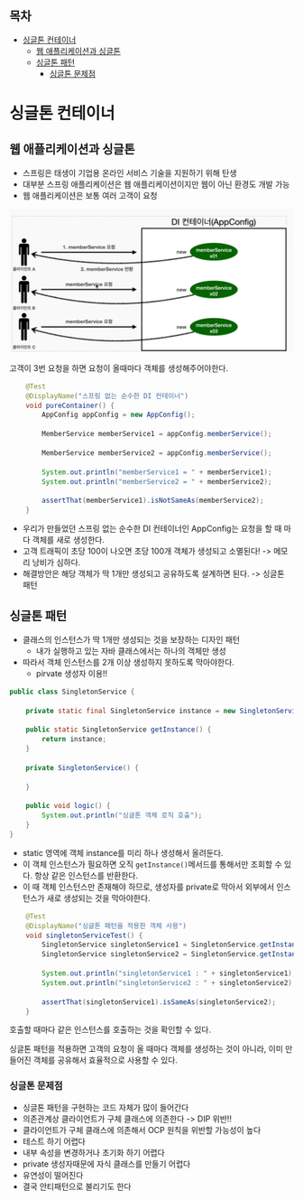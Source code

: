 ## 목차
- [싱글톤 컨테이너](#싱글톤-컨테이너)
  - [웹 애플리케이션과 싱글톤](#웹-애플리케이션과-싱글톤)
  - [싱글톤 패턴](#싱글톤-패턴)
    - [싱글톤 문제점](#싱글톤-문제점)


# 싱글톤 컨테이너

## 웹 애플리케이션과 싱글톤
- 스프링은 태생이 기업용 온라인 서비스 기술을 지원하기 위해 탄생
- 대부분 스프링 애플리케이션은 웹 애플리케이션이지만 웹이 아닌 환경도 개발 가능
- 웹 애플리케이션은 보통 여러 고객이 요청

![](images/2021-05-16-14-44-14.png)

고객이 3번 요청을 하면 요청이 올때마다 객체를 생성해주어야한다.


```java
    @Test
    @DisplayName("스프링 없는 순수한 DI 컨테이너")
    void pureContainer() {
        AppConfig appConfig = new AppConfig();

        MemberService memberService1 = appConfig.memberService();

        MemberService memberService2 = appConfig.memberService();

        System.out.println("memberService1 = " + memberService1);
        System.out.println("memberService2 = " + memberService2);

        assertThat(memberService1).isNotSameAs(memberService2);
    }
```

- 우리가 만들었던 스프링 없는 순수한 DI 컨테이너인 AppConfig는 요청을 할 때 마다 객체를 새로 생성한다.
- 고객 트래픽이 초당 100이 나오면 초당 100개 객체가 생성되고 소멸된다! -> 메모리 낭비가 심하다.
- 해결방안은 해당 객체가 딱 1개만 생성되고 공유하도록 설계하면 된다. -> 싱글톤 패턴

## 싱글톤 패턴
- 클래스의 인스턴스가 딱 1개만 생성되는 것을 보장하는 디자인 패턴
  - 내가 실행하고 있는 자바 클래스에서는 하나의 객체만 생성
- 따라서 객체 인스턴스를 2개 이상 생성하지 못하도록 막아야한다.
  - pirvate 생성자 이용!!

```java
public class SingletonService {

    private static final SingletonService instance = new SingletonService();

    public static SingletonService getInstance() {
        return instance;
    }

    private SingletonService() {

    }

    public void logic() {
        System.out.println("싱글톤 객체 로직 호출");
    }
}
```
- static 영역에 객체 instance를 미리 하나 생성해서 올려둔다.
- 이 객체 인스턴스가 필요하면 오직 `getInstance()`메서드를 통해서만 조회할 수 있다. 항상 같은 인스턴스를 반환한다.
- 이 때 객체 인스턴스만 존재해야 하므로, 생성자를 private로 막아서 외부에서 인스턴스가 새로 생성되는 것을 막아야한다.

```java
    @Test
    @DisplayName("싱글톤 패턴을 적용한 객체 사용")
    void singletonServiceTest() {
        SingletonService singletonService1 = SingletonService.getInstance();
        SingletonService singletonService2 = SingletonService.getInstance();

        System.out.println("singletonService1 : " + singletonService1);
        System.out.println("singletonService2 : " + singletonService2);

        assertThat(singletonService1).isSameAs(singletonService2);
    }
```

호출할 때마다 같은 인스턴스를 호출하는 것을 확인할 수 있다.

싱글톤 패턴을 적용하면 고객의 요청이 올 때마다 객체를 생성하는 것이 아니라, 이미 만들어진 객체를 공유해서 효율적으로 사용할 수 있다.

### 싱글톤 문제점
- 싱글톤 패턴을 구현하는 코드 자체가 많이 들어간다
- 의존관계상 클라이언트가 구체 클래스에 의존한다 -> DIP 위반!!
- 클라이언트가 구체 클래스에 의존해서 OCP 원칙을 위반할 가능성이 높다
- 테스트 하기 어렵다
- 내부 속성을 변경하거나 초기화 하기 어렵다
- private 생성자때문에 자식 클래스를 만들기 어렵다
- 유연성이 떨어진다
- 결국 안티패턴으로 불리기도 한다

